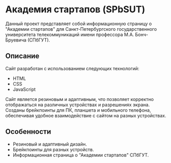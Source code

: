 # Академия стартапов (SPbSUT)

Данный проект представляет собой информационную страницу о "Академии стартапов" для Санкт-Петербургского государственного университета телекоммуникаций имени профессора М.А. Бонч-Бруевича (СПбГУТ).

## Описание

Сайт разработан с использованием следующих технологий:

- HTML
- CSS
- JavaScript

Сайт является резиновым и адаптивным, что позволяет корректно отображаться на различных устройствах и разрешениях экрана. Созданы брейкпоинты для ПК, планшета и мобильного телефона, обеспечивая удобное взаимодействие с сайтом на разных устройствах.

## Особенности

- Резиновый и адаптивный дизайн.
- Брейкпоинты для разных устройств.
- Информационная страница о "Академии стартапов" СПбГУТ.
